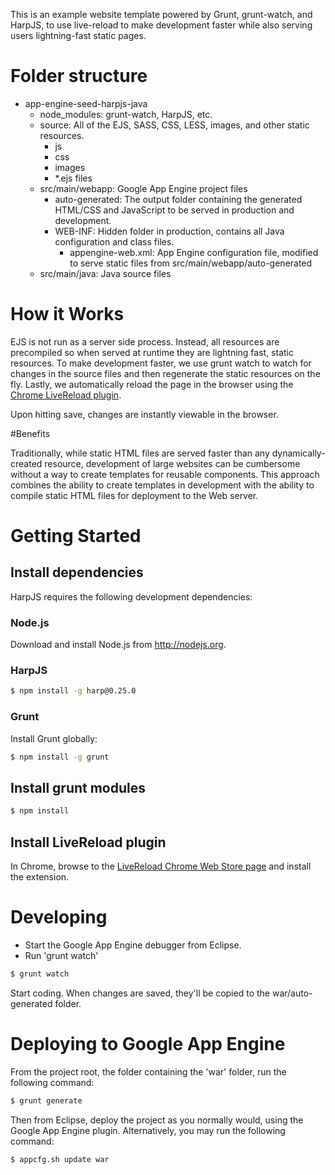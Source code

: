 This is an example website template powered by Grunt, grunt-watch, and HarpJS, to use live-reload to make development faster while also serving users lightning-fast static pages.

# Folder structure

 - app-engine-seed-harpjs-java
   - node_modules: grunt-watch, HarpJS, etc.
   - source: All of the EJS, SASS, CSS, LESS, images, and other static resources.
      - js
      - css
      - images
      - *.ejs files
   - src/main/webapp: Google App Engine project files
      - auto-generated: The output folder containing the generated HTML/CSS and JavaScript to be served in production and development.
      - WEB-INF: Hidden folder in production, contains all Java configuration and class files.
        - appengine-web.xml: App Engine configuration file, modified to serve static files from src/main/webapp/auto-generated
   - src/main/java: Java source files


# How it Works

EJS is not run as a server side process. Instead, all resources are precompiled so when served at runtime they are lightning fast, static resources. To make development faster, we use grunt watch to watch for changes in the source files and then regenerate the static resources on the fly.  Lastly, we automatically reload the page in the browser using the [Chrome LiveReload plugin](https://chrome.google.com/webstore/detail/livereload/jnihajbhpnppcggbcgedagnkighmdlei?hl=en).

Upon hitting save, changes are instantly viewable in the browser.

#Benefits

Traditionally, while static HTML files are served faster than any dynamically-created resource, development of large websites can be cumbersome without a way to create templates for reusable components. This approach combines the ability to create templates in development with the ability to compile static HTML files for deployment to the Web server.


# Getting Started

## Install dependencies

HarpJS requires the following development dependencies:

### Node.js

Download and install Node.js from http://nodejs.org.


### HarpJS

```bash
$ npm install -g harp@0.25.0
```

### Grunt

Install Grunt globally:

```bash
$ npm install -g grunt
```

## Install grunt modules

```bash
$ npm install
```

## Install LiveReload plugin

In Chrome, browse to the [LiveReload Chrome Web Store page](https://chrome.google.com/webstore/detail/livereload/jnihajbhpnppcggbcgedagnkighmdlei?hl=en) and install the extension.

# Developing

- Start the Google App Engine debugger from Eclipse.
- Run 'grunt watch'

```bash
$ grunt watch
```

Start coding.  When changes are saved, they'll be copied to the war/auto-generated folder.


# Deploying to Google App Engine

From the project root, the folder containing the 'war' folder, run the following command:

```bash
$ grunt generate
```

Then from Eclipse, deploy the project as you normally would, using the Google App Engine plugin.  Alternatively, you may run the following command:

```bash
$ appcfg.sh update war
```

